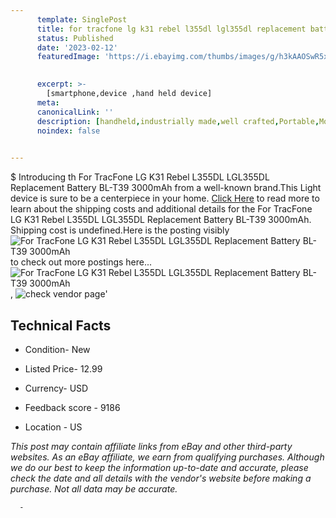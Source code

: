 ```yaml
---
      template: SinglePost
      title: for tracfone lg k31 rebel l355dl lgl355dl replacement battery bl t39 3000mah
      status: Published
      date: '2023-02-12'
      featuredImage: 'https://i.ebayimg.com/thumbs/images/g/h3kAAOSwR5xfR99N/s-l225.jpg'
       

      excerpt: >-
        [smartphone,device ,hand held device]
      meta:
      canonicalLink: ''
      description: [handheld,industrially made,well crafted,Portable,Mobile,Compact,Convenient,Lightweight,Maneuverable,Man-portable,Miniature,Carriable,Hand-held,Light,Holdable,Transportable,Mobile device,Pocket-sized,On-the-go,Wireless,Cordless,Compact size,Convenient size, smartphone,device ,hand held device]
      noindex: false
      

---
```

$
      Introducing th For TracFone LG K31 Rebel L355DL LGL355DL Replacement Battery BL-T39 3000mAh from a well-known brand.This Light device  is sure to be a centerpiece in your home. [Click Here](https://www.ebay.com/itm/353520554628?hash=item524f779284%3Ag%3Ah3kAAOSwR5xfR99N&mkevt=1&mkcid=1&mkrid=711-53200-19255-0&campid=%253CePNCampaignId%253E&customid=%253CreferenceId%253E&toolid=10049) to read more to learn about the shipping costs and additional details for the For TracFone LG K31 Rebel L355DL LGL355DL Replacement Battery BL-T39 3000mAh. Shipping cost is undefined.Here is the posting visibly ![For TracFone LG K31 Rebel L355DL LGL355DL Replacement Battery BL-T39 3000mAh](https://i.ebayimg.com/thumbs/images/g/h3kAAOSwR5xfR99N/s-l225.jpg) to check out more postings here... ![For TracFone LG K31 Rebel L355DL LGL355DL Replacement Battery BL-T39 3000mAh](https://i.ebayimg.com/images/g/h3kAAOSwR5xfR99N/s-l1200.jpg), ![check vendor page](https://origin-galleryplus.ebayimg.com/ws/web/353520554628_2_0_1/225x225.jpg,https://origin-galleryplus.ebayimg.com/ws/web/353520554628_3_0_1/225x225.jpg,https://origin-galleryplus.ebayimg.com/ws/web/353520554628_4_0_1/225x225.jpg)'

      

 ## Technical Facts 



     
      

 - Condition- New 


      

 - Listed Price- 12.99 


      

 - Currency- USD 


      

 - Feedback score - 9186 


      

 - Location - US 


      
      

 *_This post may contain affiliate links from eBay and other third-party websites. As an eBay affiliate, we earn from qualifying purchases. Although we do our best to keep the information up-to-date and accurate, please check the date and all details with the vendor's website before making a purchase. Not all data may be accurate._*




      -

